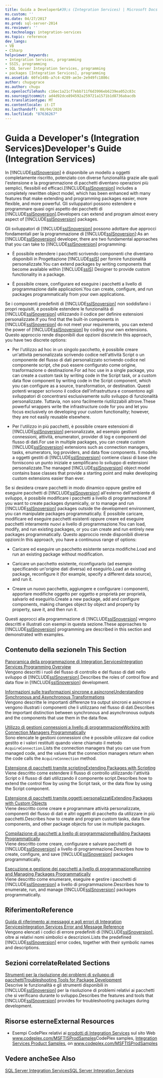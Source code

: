 ```yaml
---
title: Guida a Developer&#39;s (Integration Services) | Microsoft Docs
ms.custom: ''
ms.date: 04/27/2017
ms.prod: sql-server-2014
ms.reviewer: ''
ms.technology: integration-services
ms.topic: reference
dev_langs:
- VB
- CSharp
helpviewer_keywords:
- Integration Services, programming
- SSIS, programming
- SQL Server Integration Services, programming
- packages [Integration Services], programming
ms.assetid: 60fe148b-a7c4-4289-ae3e-2e949fc1886c
author: chugugrace
ms.author: chugu
ms.openlocfilehash: c16ec1a21cf7ebb711f6d3996eb6239ea052c83c
ms.sourcegitcommit: ad4d92dce894592a259721a1571b1d8736abacdb
ms.translationtype: MT
ms.contentlocale: it-IT
ms.lasthandoff: 08/04/2020
ms.locfileid: "87636267"
---
```

# <a name="developer39s-guide-integration-services"></a><span data-ttu-id="77394-102">Guida a Developer&#39;s (Integration Services)</span><span class="sxs-lookup"><span data-stu-id="77394-102">Developer&#39;s Guide (Integration Services)</span></span>
  <span data-ttu-id="77394-103">In [!INCLUDE[ssISnoversion](../includes/ssisnoversion-md.md)] è disponibile un modello a oggetti completamente riscritto, potenziato con diverse funzionalità grazie alle quali l'estensione e la programmazione di pacchetti diventano operazioni più semplici, flessibili ed efficaci.</span><span class="sxs-lookup"><span data-stu-id="77394-103">[!INCLUDE[ssISnoversion](../includes/ssisnoversion-md.md)] includes a completely rewritten object model, which has been enhanced with many features that make extending and programming packages easier, more flexible, and more powerful.</span></span> <span data-ttu-id="77394-104">Gli sviluppatori possono estendere e programmare quasi ogni aspetto dei pacchetti di [!INCLUDE[ssISnoversion](../includes/ssisnoversion-md.md)].</span><span class="sxs-lookup"><span data-stu-id="77394-104">Developers can extend and program almost every aspect of [!INCLUDE[ssISnoversion](../includes/ssisnoversion-md.md)] packages.</span></span>  
  
 <span data-ttu-id="77394-105">Gli sviluppatori di [!INCLUDE[ssISnoversion](../includes/ssisnoversion-md.md)] possono adottare due approcci fondamentali per la programmazione di [!INCLUDE[ssISnoversion](../includes/ssisnoversion-md.md)]:</span><span class="sxs-lookup"><span data-stu-id="77394-105">As an [!INCLUDE[ssISnoversion](../includes/ssisnoversion-md.md)] developer, there are two fundamental approaches that you can take to [!INCLUDE[ssISnoversion](../includes/ssisnoversion-md.md)] programming:</span></span>  
  
-   <span data-ttu-id="77394-106">È possibile estendere i pacchetti scrivendo componenti che diventano disponibili in Progettazione [!INCLUDE[ssIS](../includes/ssis-md.md)] per fornire funzionalità personalizzate.</span><span class="sxs-lookup"><span data-stu-id="77394-106">You can extend packages by writing components that become available within [!INCLUDE[ssIS](../includes/ssis-md.md)] Designer to provide custom functionality in a package.</span></span>  
  
-   <span data-ttu-id="77394-107">È possibile creare, configurare ed eseguire i pacchetti a livello di programmazione dalle applicazioni.</span><span class="sxs-lookup"><span data-stu-id="77394-107">You can create, configure, and run packages programmatically from your own applications.</span></span>  
  
 <span data-ttu-id="77394-108">Se i componenti predefiniti di [!INCLUDE[ssISnoversion](../includes/ssisnoversion-md.md)] non soddisfano i propri requisiti, è possibile estendere le funzionalità di [!INCLUDE[ssISnoversion](../includes/ssisnoversion-md.md)] utilizzando il codice per definire estensioni personalizzate.</span><span class="sxs-lookup"><span data-stu-id="77394-108">If you find that the built-in components in [!INCLUDE[ssISnoversion](../includes/ssisnoversion-md.md)] do not meet your requirements, you can extend the power of [!INCLUDE[ssISnoversion](../includes/ssisnoversion-md.md)] by coding your own extensions.</span></span> <span data-ttu-id="77394-109">Questo approccio rende disponibili due opzioni discrete:</span><span class="sxs-lookup"><span data-stu-id="77394-109">In this approach, you have two discrete options:</span></span>  
  
-   <span data-ttu-id="77394-110">Per l'utilizzo ad hoc in un singolo pacchetto, è possibile creare un'attività personalizzata scrivendo codice nell'attività Script o un componente del flusso di dati personalizzato scrivendo codice nel componente script, che può essere configurato come origine, trasformazione o destinazione.</span><span class="sxs-lookup"><span data-stu-id="77394-110">For ad hoc use in a single package, you can create a custom task by writing code in the Script task, or a custom data flow component by writing code in the Script component, which you can configure as a source, transformation, or destination.</span></span> <span data-ttu-id="77394-111">Questi potenti wrapper scrivono il codice dell'infrastruttura e consentono agli sviluppatori di concentrarsi esclusivamente sullo sviluppo di funzionalità personalizzate. Tuttavia, non sono facilmente riutilizzabili altrove.</span><span class="sxs-lookup"><span data-stu-id="77394-111">These powerful wrappers write the infrastructure code for you and let you focus exclusively on developing your custom functionality; however, they are not easily reusable elsewhere.</span></span>  
  
-   <span data-ttu-id="77394-112">Per l'utilizzo in più pacchetti, è possibile creare estensioni di [!INCLUDE[ssISnoversion](../includes/ssisnoversion-md.md)] personalizzate, ad esempio gestioni connessioni, attività, enumeratori, provider di log e componenti del flusso di dati.</span><span class="sxs-lookup"><span data-stu-id="77394-112">For use in multiple packages, you can create custom [!INCLUDE[ssISnoversion](../includes/ssisnoversion-md.md)] extensions such as connection managers, tasks, enumerators, log providers, and data flow components.</span></span> <span data-ttu-id="77394-113">Il modello a oggetti gestiti di [!INCLUDE[ssISnoversion](../includes/ssisnoversion-md.md)] contiene classi di base che forniscono un punto iniziale e semplificano lo sviluppo di estensioni personalizzate.</span><span class="sxs-lookup"><span data-stu-id="77394-113">The managed [!INCLUDE[ssISnoversion](../includes/ssisnoversion-md.md)] object model contains base classes that provide a starting point and make developing custom extensions easier than ever.</span></span>  
  
 <span data-ttu-id="77394-114">Se si desidera creare pacchetti in modo dinamico oppure gestire ed eseguire pacchetti di [!INCLUDE[ssISnoversion](../includes/ssisnoversion-md.md)] all'esterno dell'ambiente di sviluppo, è possibile modificare i pacchetti a livello di programmazione.</span><span class="sxs-lookup"><span data-stu-id="77394-114">If you want to create packages dynamically, or to manage and run [!INCLUDE[ssISnoversion](../includes/ssisnoversion-md.md)] packages outside the development environment, you can manipulate packages programmatically.</span></span> <span data-ttu-id="77394-115">È possibile caricare, modificare ed eseguire pacchetti esistenti oppure creare ed eseguire pacchetti interamente nuovi a livello di programmazione.</span><span class="sxs-lookup"><span data-stu-id="77394-115">You can load, modify, and run existing packages, or you can create and run entirely new packages programmatically.</span></span> <span data-ttu-id="77394-116">Questo approccio rende disponibili diverse opzioni:</span><span class="sxs-lookup"><span data-stu-id="77394-116">In this approach, you have a continuous range of options:</span></span>  
  
-   <span data-ttu-id="77394-117">Caricare ed eseguire un pacchetto esistente senza modifiche.</span><span class="sxs-lookup"><span data-stu-id="77394-117">Load and run an existing package without modification.</span></span>  
  
-   <span data-ttu-id="77394-118">Caricare un pacchetto esistente, riconfigurarlo (ad esempio specificando un'origine dati diversa) ed eseguirlo.</span><span class="sxs-lookup"><span data-stu-id="77394-118">Load an existing package, reconfigure it (for example, specify a different data source), and run it.</span></span>  
  
-   <span data-ttu-id="77394-119">Creare un nuovo pacchetto, aggiungere e configurare i componenti, apportare modifiche oggetto per oggetto e proprietà per proprietà, salvarlo ed eseguirlo.</span><span class="sxs-lookup"><span data-stu-id="77394-119">Create a new package, add and configure components, making changes object by object and property by property, save it, and then run it.</span></span>  
  
 <span data-ttu-id="77394-120">Questi approcci alla programmazione di [!INCLUDE[ssISnoversion](../includes/ssisnoversion-md.md)] vengono descritti e illustrati con esempi in questa sezione.</span><span class="sxs-lookup"><span data-stu-id="77394-120">These approaches to [!INCLUDE[ssISnoversion](../includes/ssisnoversion-md.md)] programming are described in this section and demonstrated with examples.</span></span>  
  
## <a name="in-this-section"></a><span data-ttu-id="77394-121">Contenuto della sezione</span><span class="sxs-lookup"><span data-stu-id="77394-121">In This Section</span></span>  
 [<span data-ttu-id="77394-122">Panoramica della programmazione di Integration Services</span><span class="sxs-lookup"><span data-stu-id="77394-122">Integration Services Programming Overview</span></span>](integration-services-programming-overview.md)  
 <span data-ttu-id="77394-123">Vengono descritti i ruoli del flusso di controllo e del flusso di dati nello sviluppo di [!INCLUDE[ssISnoversion](../includes/ssisnoversion-md.md)].</span><span class="sxs-lookup"><span data-stu-id="77394-123">Describes the roles of control flow and data flow in [!INCLUDE[ssISnoversion](../includes/ssisnoversion-md.md)] development.</span></span>  
  
 [<span data-ttu-id="77394-124">Informazioni sulle trasformazioni sincrone e asincrone</span><span class="sxs-lookup"><span data-stu-id="77394-124">Understanding Synchronous and Asynchronous Transformations</span></span>](understanding-synchronous-and-asynchronous-transformations.md)  
 <span data-ttu-id="77394-125">Vengono descritte le importanti differenze tra output sincroni e asincroni e vengono illustrati i componenti che li utilizzano nel flusso di dati.</span><span class="sxs-lookup"><span data-stu-id="77394-125">Describes the important distinction between synchronous and asynchronous outputs and the components that use them in the data flow.</span></span>  
  
 [<span data-ttu-id="77394-126">Utilizzo di gestioni connessioni a livello di programmazione</span><span class="sxs-lookup"><span data-stu-id="77394-126">Working with Connection Managers Programmatically</span></span>](working-with-connection-managers-programmatically.md)  
 <span data-ttu-id="77394-127">Sono elencate le gestioni connessioni che è possibile utilizzare dal codice gestito e i valori restituiti quando viene chiamato il metodo `AcquireConnection`.</span><span class="sxs-lookup"><span data-stu-id="77394-127">Lists the connection managers that you can use from managed code, and the values that the connection managers return when the code calls the `AcquireConnection` method.</span></span>  
  
 [<span data-ttu-id="77394-128">Estensione di pacchetti tramite scripting</span><span class="sxs-lookup"><span data-stu-id="77394-128">Extending Packages with Scripting</span></span>](extending-packages-scripting/extending-packages-with-scripting.md)  
 <span data-ttu-id="77394-129">Viene descritto come estendere il flusso di controllo utilizzando l'attività Script o il flusso di dati utilizzando il componente script.</span><span class="sxs-lookup"><span data-stu-id="77394-129">Describes how to extend the control flow by using the Script task, or the data flow by using the Script component.</span></span>  
  
 [<span data-ttu-id="77394-130">Estensione di pacchetti tramite oggetti personalizzati</span><span class="sxs-lookup"><span data-stu-id="77394-130">Extending Packages with Custom Objects</span></span>](extending-packages-custom-objects/extending-packages-with-custom-objects.md)  
 <span data-ttu-id="77394-131">Viene descritto come creare e programmare attività personalizzate, componenti del flusso di dati e altri oggetti di pacchetto da utilizzare in più pacchetti.</span><span class="sxs-lookup"><span data-stu-id="77394-131">Describes how to create and program custom tasks, data flow components, and other package objects for use in multiple packages.</span></span>  
  
 [<span data-ttu-id="77394-132">Compilazione di pacchetti a livello di programmazione</span><span class="sxs-lookup"><span data-stu-id="77394-132">Building Packages Programmatically</span></span>](building-packages-programmatically/building-packages-programmatically.md)  
 <span data-ttu-id="77394-133">Viene descritto come creare, configurare e salvare pacchetti di [!INCLUDE[ssISnoversion](../includes/ssisnoversion-md.md)] a livello di programmazione.</span><span class="sxs-lookup"><span data-stu-id="77394-133">Describes how to create, configure, and save [!INCLUDE[ssISnoversion](../includes/ssisnoversion-md.md)] packages programmatically.</span></span>  
  
 [<span data-ttu-id="77394-134">Esecuzione e gestione dei pacchetti a livello di programmazione</span><span class="sxs-lookup"><span data-stu-id="77394-134">Running and Managing Packages Programmatically</span></span>](run-manage-packages-programmatically/running-and-managing-packages-programmatically.md)  
 <span data-ttu-id="77394-135">Viene descritto come enumerare, eseguire e gestire i pacchetti di [!INCLUDE[ssISnoversion](../includes/ssisnoversion-md.md)] a livello di programmazione.</span><span class="sxs-lookup"><span data-stu-id="77394-135">Describes how to enumerate, run, and manage [!INCLUDE[ssISnoversion](../includes/ssisnoversion-md.md)] packages programmatically.</span></span>  
  
## <a name="reference"></a><span data-ttu-id="77394-136">Riferimento</span><span class="sxs-lookup"><span data-stu-id="77394-136">Reference</span></span>  
 [<span data-ttu-id="77394-137">Guida di riferimento ai messaggi e agli errori di Integration Services</span><span class="sxs-lookup"><span data-stu-id="77394-137">Integration Services Error and Message Reference</span></span>](integration-services-error-and-message-reference.md)  
 <span data-ttu-id="77394-138">Vengono elencati i codici di errore predefiniti di [!INCLUDE[ssISnoversion](../includes/ssisnoversion-md.md)], oltre ai relativi nomi simbolici e descrizioni.</span><span class="sxs-lookup"><span data-stu-id="77394-138">Lists the predefined [!INCLUDE[ssISnoversion](../includes/ssisnoversion-md.md)] error codes, together with their symbolic names and descriptions.</span></span>  
  
## <a name="related-sections"></a><span data-ttu-id="77394-139">Sezioni correlate</span><span class="sxs-lookup"><span data-stu-id="77394-139">Related Sections</span></span>  
 [<span data-ttu-id="77394-140">Strumenti per la risoluzione dei problemi di sviluppo di pacchetti</span><span class="sxs-lookup"><span data-stu-id="77394-140">Troubleshooting Tools for Package Development</span></span>](troubleshooting/troubleshooting-tools-for-package-development.md)  
 <span data-ttu-id="77394-141">Descrive le funzionalità e gli strumenti disponibili in [!INCLUDE[ssISnoversion](../includes/ssisnoversion-md.md)] per la risoluzione di problemi relativi ai pacchetti che si verificano durante lo sviluppo.</span><span class="sxs-lookup"><span data-stu-id="77394-141">Describes the features and tools that [!INCLUDE[ssISnoversion](../includes/ssisnoversion-md.md)] provides for troubleshooting packages during development.</span></span>  
  
## <a name="external-resources"></a><span data-ttu-id="77394-142">Risorse esterne</span><span class="sxs-lookup"><span data-stu-id="77394-142">External Resources</span></span>  
  
-   <span data-ttu-id="77394-143">Esempi CodePlex relativi ai [prodotti di Integration Services](https://go.microsoft.com/fwlink/?LinkID=131204) sul sito Web www.codeplex.com/MSFTISProdSamples</span><span class="sxs-lookup"><span data-stu-id="77394-143">CodePlex samples, [Integration Services Product Samples](https://go.microsoft.com/fwlink/?LinkID=131204), on www.codeplex.com/MSFTISProdSamples</span></span>  
  
## <a name="see-also"></a><span data-ttu-id="77394-144">Vedere anche</span><span class="sxs-lookup"><span data-stu-id="77394-144">See Also</span></span>  
 [<span data-ttu-id="77394-145">SQL Server Integration Services</span><span class="sxs-lookup"><span data-stu-id="77394-145">SQL Server Integration Services</span></span>](sql-server-integration-services.md)  
  
  
